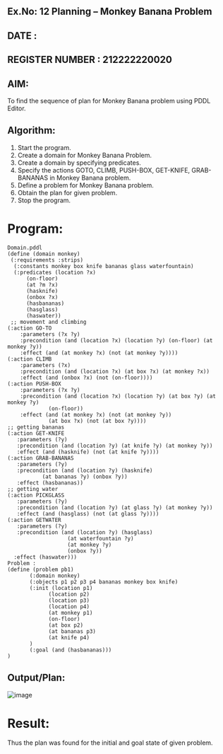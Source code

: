 ## Ex.No: 12 Planning – Monkey Banana Problem
## DATE :
## REGISTER NUMBER : 212222220020
## AIM:
To find the sequence of plan for Monkey Banana problem using PDDL Editor.

## Algorithm:
1. Start the program.
2. Create a domain for Monkey Banana Problem.
3. Create a domain by specifying predicates.
4. Specify the actions GOTO, CLIMB, PUSH-BOX, GET-KNIFE, GRAB-BANANAS in Monkey Banana problem.
5. Define a problem for Monkey Banana problem.
6. Obtain the plan for given problem.
7. Stop the program.
# Program:
```
Domain.pddl
(define (domain monkey)
 (:requirements :strips)
  (:constants monkey box knife bananas glass waterfountain)
  (:predicates (location ?x)
      (on-floor)
      (at ?m ?x)
      (hasknife)
      (onbox ?x)
      (hasbananas)
      (hasglass)
      (haswater))
 ;; movement and climbing
(:action GO-TO
    :parameters (?x ?y)
    :precondition (and (location ?x) (location ?y) (on-floor) (at monkey ?y))
    :effect (and (at monkey ?x) (not (at monkey ?y))))
(:action CLIMB
    :parameters (?x)
    :precondition (and (location ?x) (at box ?x) (at monkey ?x))
    :effect (and (onbox ?x) (not (on-floor))))
(:action PUSH-BOX
    :parameters (?x ?y)
    :precondition (and (location ?x) (location ?y) (at box ?y) (at monkey ?y)
             (on-floor))
    :effect (and (at monkey ?x) (not (at monkey ?y))
             (at box ?x) (not (at box ?y))))
;; getting bananas
(:action GET-KNIFE
   :parameters (?y)
   :precondition (and (location ?y) (at knife ?y) (at monkey ?y))
   :effect (and (hasknife) (not (at knife ?y))))
(:action GRAB-BANANAS
   :parameters (?y)
   :precondition (and (location ?y) (hasknife)
           (at bananas ?y) (onbox ?y))
   :effect (hasbananas))
;; getting water
(:action PICKGLASS
   :parameters (?y)
   :precondition (and (location ?y) (at glass ?y) (at monkey ?y))
   :effect (and (hasglass) (not (at glass ?y))))
(:action GETWATER
   :parameters (?y)
   :precondition (and (location ?y) (hasglass)
                   (at waterfountain ?y)
                   (at monkey ?y)
                   (onbox ?y))
  :effect (haswater)))
Problem :
(define (problem pb1)
       (:domain monkey)
       (:objects p1 p2 p3 p4 bananas monkey box knife)
       (:init (location p1)
             (location p2)
             (location p3)
             (location p4)
             (at monkey p1)
             (on-floor)
             (at box p2)
             (at bananas p3)
             (at knife p4)
       )
       (:goal (and (hasbananas)))
)
```
## Output/Plan:
![image](https://github.com/Madhumithamahendran/AI_Lab_2023-24/assets/119394403/8475d1c5-bda5-4a2f-857a-e2a9611428df)


# Result:
Thus the plan was found for the initial and goal state of given problem.
